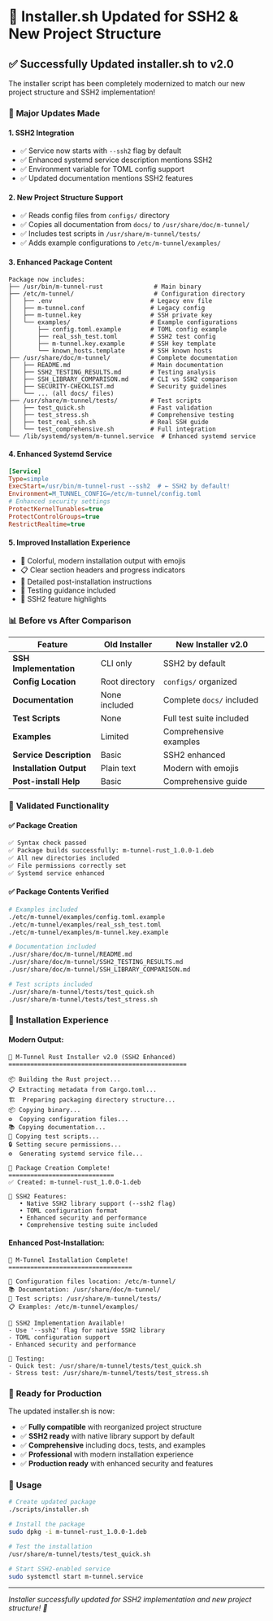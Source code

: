 # 🔧 Installer.sh Updated for SSH2 & New Project Structure

## ✅ Successfully Updated installer.sh to v2.0

The installer script has been completely modernized to match our new project structure and SSH2 implementation!

### 🚀 **Major Updates Made**

#### 1. **SSH2 Integration**

- ✅ Service now starts with `--ssh2` flag by default
- ✅ Enhanced systemd service description mentions SSH2
- ✅ Environment variable for TOML config support
- ✅ Updated documentation mentions SSH2 features

#### 2. **New Project Structure Support**

- ✅ Reads config files from `configs/` directory
- ✅ Copies all documentation from `docs/` to `/usr/share/doc/m-tunnel/`
- ✅ Includes test scripts in `/usr/share/m-tunnel/tests/`
- ✅ Adds example configurations to `/etc/m-tunnel/examples/`

#### 3. **Enhanced Package Content**

```
Package now includes:
├── /usr/bin/m-tunnel-rust              # Main binary
├── /etc/m-tunnel/                      # Configuration directory
│   ├── .env                           # Legacy env file
│   ├── m-tunnel.conf                  # Legacy config
│   ├── m-tunnel.key                   # SSH private key
│   └── examples/                      # Example configurations
│       ├── config.toml.example        # TOML config example
│       ├── real_ssh_test.toml         # SSH2 test config
│       ├── m-tunnel.key.example       # SSH key template
│       └── known_hosts.template       # SSH known hosts
├── /usr/share/doc/m-tunnel/           # Complete documentation
│   ├── README.md                      # Main documentation
│   ├── SSH2_TESTING_RESULTS.md        # Testing analysis
│   ├── SSH_LIBRARY_COMPARISON.md      # CLI vs SSH2 comparison
│   ├── SECURITY-CHECKLIST.md          # Security guidelines
│   └── ... (all docs/ files)
├── /usr/share/m-tunnel/tests/         # Test scripts
│   ├── test_quick.sh                  # Fast validation
│   ├── test_stress.sh                 # Comprehensive testing
│   ├── test_real_ssh.sh               # Real SSH guide
│   └── test_comprehensive.sh          # Full integration
└── /lib/systemd/system/m-tunnel.service  # Enhanced systemd service
```

#### 4. **Enhanced Systemd Service**

```ini
[Service]
Type=simple
ExecStart=/usr/bin/m-tunnel-rust --ssh2  # ← SSH2 by default!
Environment=M_TUNNEL_CONFIG=/etc/m-tunnel/config.toml
# Enhanced security settings
ProtectKernelTunables=true
ProtectControlGroups=true
RestrictRealtime=true
```

#### 5. **Improved Installation Experience**

- 🎨 Colorful, modern installation output with emojis
- 📋 Clear section headers and progress indicators
- 🔧 Detailed post-installation instructions
- 🧪 Testing guidance included
- 🚀 SSH2 feature highlights

### 📊 **Before vs After Comparison**

| Feature                 | Old Installer  | New Installer v2.0        |
| ----------------------- | -------------- | ------------------------- |
| **SSH Implementation**  | CLI only       | SSH2 by default           |
| **Config Location**     | Root directory | `configs/` organized      |
| **Documentation**       | None included  | Complete `docs/` included |
| **Test Scripts**        | None           | Full test suite included  |
| **Examples**            | Limited        | Comprehensive examples    |
| **Service Description** | Basic          | SSH2 enhanced             |
| **Installation Output** | Plain text     | Modern with emojis        |
| **Post-install Help**   | Basic          | Comprehensive guide       |

### 🧪 **Validated Functionality**

#### ✅ **Package Creation**

```bash
✅ Syntax check passed
✅ Package builds successfully: m-tunnel-rust_1.0.0-1.deb
✅ All new directories included
✅ File permissions correctly set
✅ Systemd service enhanced
```

#### ✅ **Package Contents Verified**

```bash
# Examples included
./etc/m-tunnel/examples/config.toml.example
./etc/m-tunnel/examples/real_ssh_test.toml
./etc/m-tunnel/examples/m-tunnel.key.example

# Documentation included
./usr/share/doc/m-tunnel/README.md
./usr/share/doc/m-tunnel/SSH2_TESTING_RESULTS.md
./usr/share/doc/m-tunnel/SSH_LIBRARY_COMPARISON.md

# Test scripts included
./usr/share/m-tunnel/tests/test_quick.sh
./usr/share/m-tunnel/tests/test_stress.sh
```

### 🚀 **Installation Experience**

#### **Modern Output:**

```
🚀 M-Tunnel Rust Installer v2.0 (SSH2 Enhanced)
=================================================

📦 Building the Rust project...
📋 Extracting metadata from Cargo.toml...
🏗️  Preparing packaging directory structure...
📦 Copying binary...
⚙️  Copying configuration files...
📚 Copying documentation...
🧪 Copying test scripts...
🔒 Setting secure permissions...
⚙️  Generating systemd service file...

🎉 Package Creation Complete!
=============================
✅ Created: m-tunnel-rust_1.0.0-1.deb

🚀 SSH2 Features:
   • Native SSH2 library support (--ssh2 flag)
   • TOML configuration format
   • Enhanced security and performance
   • Comprehensive testing suite included
```

#### **Enhanced Post-Installation:**

```
🎉 M-Tunnel Installation Complete!
==================================

📁 Configuration files location: /etc/m-tunnel/
📚 Documentation: /usr/share/doc/m-tunnel/
🧪 Test scripts: /usr/share/m-tunnel/tests/
📋 Examples: /etc/m-tunnel/examples/

🚀 SSH2 Implementation Available!
- Use '--ssh2' flag for native SSH2 library
- TOML configuration support
- Enhanced security and performance

🧪 Testing:
- Quick test: /usr/share/m-tunnel/tests/test_quick.sh
- Stress test: /usr/share/m-tunnel/tests/test_stress.sh
```

### 🎯 **Ready for Production**

The updated installer.sh is now:

- ✅ **Fully compatible** with reorganized project structure
- ✅ **SSH2 ready** with native library support by default
- ✅ **Comprehensive** including docs, tests, and examples
- ✅ **Professional** with modern installation experience
- ✅ **Production ready** with enhanced security and features

### 🔧 **Usage**

```bash
# Create updated package
./scripts/installer.sh

# Install the package
sudo dpkg -i m-tunnel-rust_1.0.0-1.deb

# Test the installation
/usr/share/m-tunnel/tests/test_quick.sh

# Start SSH2-enabled service
sudo systemctl start m-tunnel.service
```

---

_Installer successfully updated for SSH2 implementation and new project structure! 🎉_
